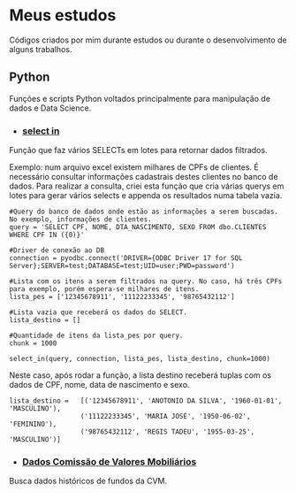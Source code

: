 # Meus estudos

Códigos criados por mim durante estudos ou durante o desenvolvimento de alguns trabalhos.

## Python

Funções e scripts Python voltados principalmente para manipulação de dados e Data Science.

* ### [select in](https://github.com/guilherme-pio/estudos/blob/master/Python/select_in.py)
Função que faz vários SELECTs em lotes para retornar dados filtrados.

Exemplo: num arquivo excel existem milhares de CPFs de clientes. É necessário consultar informações cadastrais destes clientes no banco de dados. Para realizar a consulta, criei esta função que cria várias querys em lotes para gerar vários selects e appenda os resultados numa tabela vazia.

```
#Query do banco de dados onde estão as informações a serem buscadas. No exemplo, informações de clientes.
query = 'SELECT CPF, NOME, DTA_NASCIMENTO, SEXO FROM dbo.CLIENTES WHERE CPF IN ({0)}'

#Driver de conexão ao DB
connection = pyodbc.connect('DRIVER={ODBC Driver 17 for SQL Server};SERVER=test;DATABASE=test;UID=user;PWD=password')

#Lista com os itens a serem filtrados na query. No caso, há três CPFs para exemplo, porém espera-se milhares de itens.
lista_pes = ['12345678911', '11122233345', '98765432112']

#Lista vazia que receberá os dados do SELECT.
lista_destino = []

#Quantidade de itens da lista_pes por query.
chunk = 1000

select_in(query, connection, lista_pes, lista_destino, chunk=1000)
```

Neste caso, após rodar a função, a lista destino receberá tuplas com os dados de CPF, nome, data de nascimento e sexo.

```
lista_destino =   [('12345678911', 'ANOTONIO DA SILVA', '1960-01-01', 'MASCULINO'),
                  ('11122233345', 'MARIA JOSÉ', '1950-06-02', 'FEMININO'),
                  ('98765432112', 'REGIS TADEU', '1955-03-25', 'MASCULINO')]
```

* ### [Dados Comissão de Valores Mobiliários](https://github.com/guilherme-pio/estudos/blob/master/Python/cvm.py)

Busca dados históricos de fundos da CVM.
